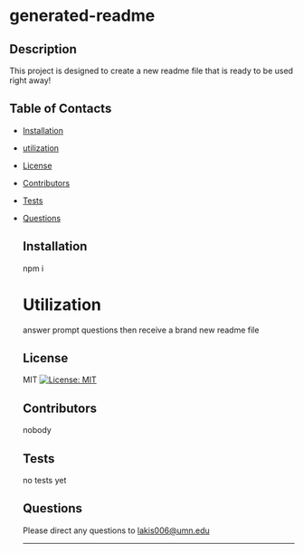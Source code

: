 

  # generated-readme

  ## Description
  This project is designed to create a new readme file that is ready to be used right away!


  ## Table of Contacts
  * [Installation](#installation)
* [utilization](#utilization)
* [License](#license)
* [Contributors](#contributors)
* [Tests](#tests)
* [Questions](#questions)
   
  ## Installation
  npm i

  # Utilization
  answer prompt questions then receive a brand new readme file 

  ## License
  MIT
  [![License: MIT](https://img.shields.io/badge/License-MIT-green.svg)](https://opensource.org/licenses/MIT)
  
  

  ## Contributors
  nobody 

  ## Tests
  no tests yet 

  ## Questions
  Please direct any questions to lakis006@umn.edu
 





  ---

  